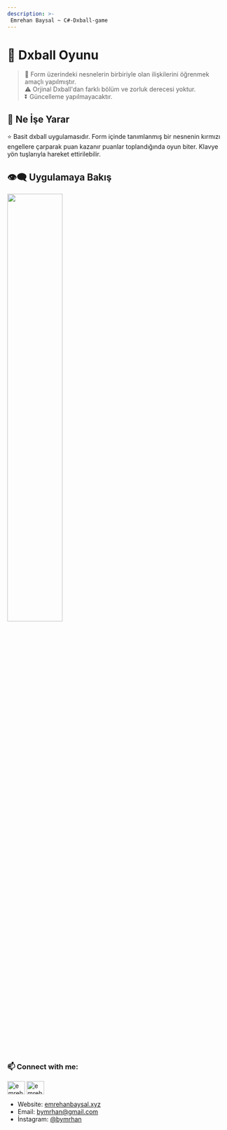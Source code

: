 ```yaml
---
description: >-
 Emrehan Baysal ~ C#-Dxball-game
---
```



# 🌱 Dxball Oyunu

> 📣 Form üzerindeki nesnelerin birbiriyle olan ilişkilerini öğrenmek amaçlı yapılmıştır. </br>
> ⚠️ Orjinal Dxball'dan farklı bölüm ve zorluk derecesi yoktur.</br>
> ⏬ Güncelleme yapılmayacaktır.


## 🔰 Ne İşe Yarar
⭐ Basit dxball uygulamasıdır. Form içinde tanımlanmış bir nesnenin kırmızı engellere çarparak puan kazanır puanlar toplandığında oyun biter. Klavye yön tuşlarıyla hareket ettirilebilir.

## 👁‍🗨 Uygulamaya Bakış
<img src="https://user-images.githubusercontent.com/81330668/169852388-1cecbdf3-56dc-4dfb-bde1-5ff5bf35f3d5.png" align="center" width="50%">


## <h3 align="left"> 📫 Connect with me:</h3>
<p align="left">
<a href="https://linkedin.com/in/emrehan-baysal" target="blank"><img align="center" src="https://raw.githubusercontent.com/rahuldkjain/github-profile-readme-generator/master/src/images/icons/Social/linked-in-alt.svg" alt="emrehan-baysal" height="30" width="40" /></a>
<a href="https://instagram.com/emrehanbysal" target="blank"><img align="center" src="https://raw.githubusercontent.com/rahuldkjain/github-profile-readme-generator/master/src/images/icons/Social/instagram.svg" alt="emrehanbysal" height="30" width="40" /></a>


</p>

- Website: [emrehanbaysal.xyz](https://www.emrehanbaysal.xyz/)
- Email: [bymrhan@gmail.com](mailto:bymrhan@gmail.com)
- İnstagram: [@bymrhan](https://www.instagram.com/emrehanbysal/)
